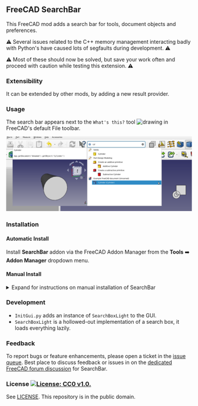 ## FreeCAD SearchBar

This FreeCAD mod adds a search bar for tools, document objects and preferences.

⚠️ Several issues related to the C++ memory management interacting badly with Python's have caused lots of segfaults during development. ⚠️

⚠️️ Most of these should now be solved, but save your work often and proceed with caution while testing this extension. ⚠️

### Extensibility

It can be extended by other mods, by adding a new result provider.

### Usage

The search bar appears next to the `What's this?` tool <img src="https://user-images.githubusercontent.com/4140247/156215976-5dfadb0c-cac4-44b2-8ad4-b67462a5f7fa.png" alt="drawing" width="20px" height="20px"/> in FreeCAD's default File toolbar.

![Screenshot of the search bar, with results in its drop-down menu and extra info about the result in a separate pane](screenshot.png)

### Installation

#### Automatic Install

Install **SearchBar** addon via the FreeCAD Addon Manager from the **Tools** :arrow_right: **Addon Manager** dropdown menu. 

#### Manual Install

<details>
<summary>Expand for instructions on manual installation of SearchBar</summary>

Clone the GIT repository or extract the `.zip` downloaded from GitHub to the following location:
  * Linux: `~/.FreeCAD/Mod/SearchBar`
  * macOS: `/Users/user_name/Library/Preferences/FreeCAD/Mod/SearchBar`
  * Windows: `C:\Users\user_name\AppData\Roaming\FreeCAD\Mod\SearchBar`

### Uninstallation

* Remove the folder which was cloned during installation:
  * Linux: `~/.FreeCAD/Mod/SearchBar`
  * macOS: `/Users/user_name/Library/Preferences/FreeCAD/Mod/SearchBar`
  * Windows: `C:\Users\user_name\AppData\Roaming\FreeCAD\Mod\SearchBar`
* Optional: Remove the cache (\~30MB) `\~/.FreeCAD/Cache_SearchBarMod` or equivalent on other platforms

</details>

### Development

* `InitGui.py` adds an instance of `SearchBoxLight` to the GUI.
* `SearchBoxLight` is a hollowed-out implementation of a search box, it loads everything lazily.

### Feedback

To report bugs or feature enhancements, please open a ticket in the [issue queue](https://github.com/SuzanneSoy/SearchBar/issues). Best place to discuss feedback or issues in on the [dedicated FreeCAD forum discussion]() for SearchBar. 

### License [![License: CC0 v1.0.](https://img.shields.io/badge/license-CC0-blue.svg)](https://creativecommons.org/publicdomain/zero/1.0/)
See [LICENSE](LICENSE).
This repository is in the public domain.
